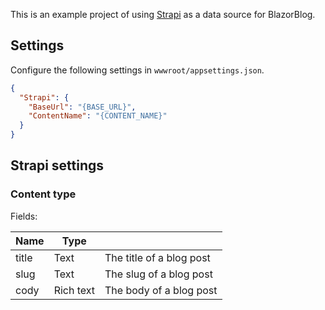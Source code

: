 This is an example project of using [Strapi](https://strapi.io/) as a data source for BlazorBlog.

## Settings

Configure the following settings in `wwwroot/appsettings.json`.

```json
{
  "Strapi": {
    "BaseUrl": "{BASE_URL}",
    "ContentName": "{CONTENT_NAME}"
  }
}
```

## Strapi settings

### Content type

Fields:

| Name | Type | |
--- | --- | ---
| title | Text | The title of a blog post |
| slug | Text | The slug of a blog post |
| cody | Rich text | The body of a blog post |
